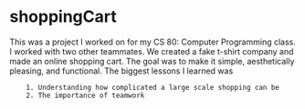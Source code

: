# shoppingCart

This was a project I worked on for my CS 80: Computer Programming class.
I worked with two other teammates.
We created a fake t-shirt company and made an online shopping cart.
The goal was to make it simple, aesthetically pleasing, and functional.
The biggest lessons I learned was

        1. Understanding how complicated a large scale shopping can be
        2. The importance of teamwork
